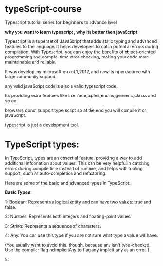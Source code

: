 # typeScript-course
Typescript tutorial series for beginners to advance lavel

**why you want to learn typescript , why its better then javaScript**

Typescript is a superset of JavaScript that adds static typing and advanced features to the language. It helps developers to catch potential errors during compilation. With Typescript, you can enjoy the benefits of object-oriented programming and compile-time error checking, making your code more maintainable and reliable.

It was develop my microsoft on oct,1,2012, and now its open source with large community support.

any valid javaScript code is also a valid typescript code.

Its providing extra features like interface,tuples,enums,geneeric,classs and so on.

browsers donot support type script so at the end you will compile it on javaScript.

typescript is just a development tool.


# TypeScript types:

In TypeScript, types are an essential feature, providing a way to add additional information about values. This can be very helpful in catching errors during compile time instead of runtime, and helps with tooling support, such as auto-completion and refactoring.

Here are some of the basic and advanced types in TypeScript:

**Basic Types:**

1: Boolean: Represents a logical entity and can have two values: true and false.

2: Number: Represents both integers and floating-point values.

3: String: Represents a sequence of characters.

4: Any: You can use this type if you are not sure what type a value will have.

(You usually want to avoid this, though, because any isn’t type-checked. Use the compiler flag noImplicitAny to flag any implicit any as an error.
 )

5:  